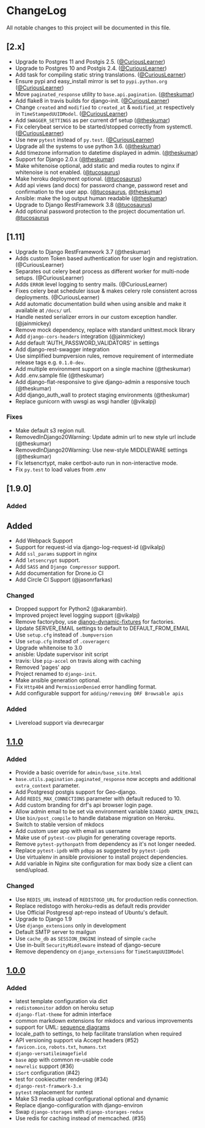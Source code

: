 # ChangeLog
All notable changes to this project will be documented in this file.

## [2.x]

- Upgrade to Postgres 11 and Postgis 2.5. ([@CuriousLearner])
- Upgrade to Postgres 10 and Postgis 2.4. ([@CuriousLearner])
- Add task for compiling static string translations. ([@CuriousLearner])
- Ensure pypi and easy_install mirror is set to `pypi.python.org` ([@CuriousLearner])
- Move `paginated_response` utility to `base.api.pagination`. ([@theskumar])
- Add flake8 in travis builds for django-init. ([@CuriousLearner])
- Change `created` and `modified` to `created_at` & `modified_at` respectively in `TimeStampedUUIDModel`. ([@CuriousLearner])
- Add `SWAGGER_SETTINGS` as per current drf setup ([@theskumar])
- Fix celerybeat service to be started/stopped correctly from systemctl. ([@CuriousLearner])
- Use new `pytest` instead of `py.test`. ([@CuriousLearner])
- Upgrade all the systems to use python 3.6. ([@theskumar])
- Add timezone information to datetime displayed in admin. ([@theskumar])
- Support for Django 2.0.x ([@theskumar])
- Make whitenoise optional, add static and media routes to nginx if whitenoise is not enabled. ([@tucosaurus])
- Make heroku deployment optional. ([@tucosaurus])
- Add api views (and docs) for password change, password reset and confirmation to the user app. ([@tucosaurus], [@theskumar])
- Ansible: make the log output human readable ([@theskumar])
- Upgrade to Django RestFramework 3.8 ([@tucosaurus])
- Add optional password protection to the project documentation url. [@tucosaurus]


## [1.11]
- Upgrade to Django RestFramework 3.7 (@theskumar)
- Adds custom Token based authentication for user login and registration. (@CuriousLearner)
- Separates out celery beat process as different worker for multi-node setups. (@CuriousLearner)
- Adds `ERROR` level logging to sentry mails. (@CuriousLearner)
- Fixes celery beat scheduler issue & makes celery role consistent across deployments. (@CuriousLearner)
- Add automatic documentation build when using ansible and make it available at `/docs/` url.
- Handle nested serializer errors in our custom exception handler. (@jainmickey)
- Remove mock dependency, replace with standard unittest.mock library
- Add `django-cors-headers` integration (@jainmickey)
- Add default 'AUTH_PASSWORD_VALIDATORS' in settings
- Add django-rest-swagger integration
- Use simplified bumpversion rules, remove requirement of intermediate release tags e.g. `0.1.0-dev`.
- Add multiple environment support on a single machine (@theskumar)
- Add .env.sample file (@theskumar)
- Add django-flat-responsive to give django-admin a responsive touch (@theskumar)
- Add django_auth_wall to protect staging environments (@theskumar)
- Replace gunicorn with uwsgi as wsgi handler (@vikalpj)

### Fixes
- Make default s3 region null.
- RemovedInDjango20Warning: Update admin url to new style url include (@theskumar)
- RemovedInDjango20Warning: Use new-style MIDDLEWARE settings (@theskumar)
- Fix letsencrtypt, make certbot-auto run in non-interactive mode.
- Fix `py.test` to load values from .env

## [1.9.0]

### Added

## Added
- Add Webpack Support
- Support for request-id via django-log-request-id (@vikalpj)
- Add `ssl_params` support in nginx
- Add `letsencrypt` support.
- Add `SASS` and `Django Compressor` support.
- Add documentation for Drone.io CI
- Add Circle CI Support (@jasonrfarkas)

### Changed
- Dropped support for Python2 (@akarambir).
- Improved project level logging support (@vikalpj)
- Remove factoryboy, use [django-dynamic-fixtures] for factories.
- Update SERVER_EMAIL settings to default to DEFAULT_FROM_EMAIL
- Use `setup.cfg` instead of `.bumpversion`
- Use `setup.cfg` instead of `.coveragerc`
- Upgrade whitenoise to 3.0
- anisble: Update supervisor init script
- travis: Use `pip-accel` on travis along with caching
- Removed 'pages' app
- Project renamed to `django-init`.
- Make ansible generation optional.
- Fix `Http404` and `PermissionDenied` error handling format.
- Add configurable support for `adding/removing DRF Browsable apis`



[django-dynamic-fixtures]: https://github.com/paulocheque/django-dynamic-fixture

### Added
- Livereload support via devrecargar

## [1.1.0]
### Added
- Provide a basic override for `admin/base_site.html`
- `base.utils.pagination.paginated_response` now accepts and additional `extra_context` parameter.
- Add Postgresql postgis support for Geo-django.
- Add `REDIS_MAX_CONNECTIONS` parameter with default reduced to 10.
- Add custom branding for drf's api browser login page.
- Allow admin email to be set via environment variable `DJANGO_ADMIN_EMAIL`
- Use `bin/post_compile` to handle database migration on Heroku.
- Switch to stable version of mkdocs
- Add custom user app with email as username
- Make use of `pytest-cov` plugin for generating coverage reports.
- Remove `pytest-pythonpath` from dependency as it's not longer needed.
- Replace `pytest-ipdb` with `pdbpp` as suggested by `pytest-ipdb`
- Use virtualenv in ansible provisioner to install project dependencies.
- Add variable in Nginx site configuration for max body size a client can send/upload.

### Changed
- Use `REDIS_URL` instead of `REDISTOGO_URL` for production redis connection.
- Replace redistogo with heroku-redis as default redis provider
- Use Official Postgresql apt-repo instead of Ubuntu's default.
- Upgrade to Django 1.9
- Use `django_extensions` only in development
- Default SMTP server to mailgun
- Use `cache_db` as `SESSION_ENGINE` instead of simple `cache`
- Use in-built `SecurityMiddleware` instead of django-secure
- Remove dependency on `django_extensions` for `TimeStampUUIDModel`

## [1.0.0]
### Added
- latest template configuration via dict
- `redistomonitor` addon on heroku setup
- `django-flat-theme` for admin interface
- common markdown extensions for mkdocs and various improvements
- support for UML: [sequence diagrams](http://en.wikipedia.org/wiki/Sequence_diagram)
- locale_path to settings, to help facilitate translation when required
- API versioning support via Accept headers (#52)
- `favicon.ico`, `robots.txt`, `humans.txt`
- `django-versatileimagefield`
- `base` app with common re-usable code
- `newrelic` support (#36)
- `iSort` configuration (#42)
- test for cookiecutter rendering (#34)
- `django-rest-framwork-3.x`
- `pytest` replacement for runtest
- Make S3 media upload configurational optional and dynamic
- Replace django-configuration with django-environ
- Swap `django-storages` with `django-storages-redux`
- Use redis for caching instead of memcached. (#35)

[1.2.0-dev]: https://github.com/Fueled/django-init/compare/v1.1.0...master
[1.1.0]: https://github.com/Fueled/django-init/compare/v1.0.0...v1.1.0
[1.0.0]: https://github.com/Fueled/django-init/compare/v0.0.1...v1.0.0

[@theskumar]: https://github.com/theskumar
[@CuriousLearner]: https://github.com/CuriousLearner
[@tucosaurus]: https://github.com/tucosaurus
